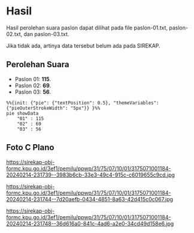 # Hasil

Hasil perolehan suara paslon dapat dilihat pada file paslon-01.txt, paslon-02.txt, dan paslon-03.txt.

Jika tidak ada, artinya data tersebut belum ada pada SIREKAP.

## Perolehan Suara

 * Paslon 01: **115**.
 * Paslon 02: **69**.
 * Paslon 03: **56**.

```mermaid
%%{init: {"pie": {"textPosition": 0.5}, "themeVariables": {"pieOuterStrokeWidth": "5px"}} }%%
pie showData
    "01" : 115
    "02" : 69
    "03" : 56
```
## Foto C Plano

https://sirekap-obj-formc.kpu.go.id/3ef1/pemilu/ppwp/31/75/07/10/01/3175071001184-20240214-231739--3983b6cb-33e3-49c4-915c-c6019655c9cd.jpg

https://sirekap-obj-formc.kpu.go.id/3ef1/pemilu/ppwp/31/75/07/10/01/3175071001184-20240214-231744--7d20aefb-0434-4851-8a63-42d415c0c067.jpg

https://sirekap-obj-formc.kpu.go.id/3ef1/pemilu/ppwp/31/75/07/10/01/3175071001184-20240214-231748--36d616a0-841c-4ad6-a2e0-34cd49d158e6.jpg
